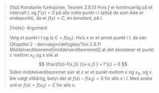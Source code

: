 
> [!tip] Konstante funksjoner, Teorem 2.8.13
> Hvis $f$ er kontinuerlig på et intervall $I$, og $f'(x) = 0$ på alle indre punkt i $I$ (altså de som ikke er endepunkt), da er $f(x) = C$, en konstant, på $I$.


> [!note]- Argument 
> 
> Velg et punkt i $I$ og la $C = f(x_0)$. Hvis $x$ er et annet punkt i $I$, da sier [[Kapittel 2 - derivasjon/defogteo/Teo 2.8.11 Middelverditeoremet|middelverditeoremet]] at det eksisterer et punkt $c$ mellom $x_0$ og $x$ slik at 
> $$
> \frac{f(x)-f(x_0) }{x-x_0 }  = f'(c) = 0
> $$
> Siden middelverditeoremet sier at $c$ er et punkt mellom $x$ og $x_0$, og $x$ ble valgt vilkårlig, betyr det at $f(x)-f(x_0) = 0$ for alle $x$ i $I$. Med andre ord er $f(x)=f(x_0)=C$ for alle $x$.  

